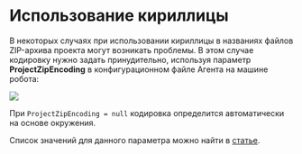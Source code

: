 # Использование кириллицы

В некоторых случаях при использовании кириллицы в названиях файлов ZIP-архива проекта могут возникать проблемы.
В этом случае кодировку нужно задать принудительно, используя параметр **ProjectZipEncoding** в конфигурационном файле Агента на машине робота:

![](../../../orchestrator-new/resources/fine-tuning/encoding-cyrillic.PNG)

При `ProjectZipEncoding = null` кодировка определится автоматически на основе окружения.

Список значений для данного параметра можно найти в [статье](https://learn.microsoft.com/en-us/dotnet/api/system.text.encoding.getencodings?view=net-8.0).
